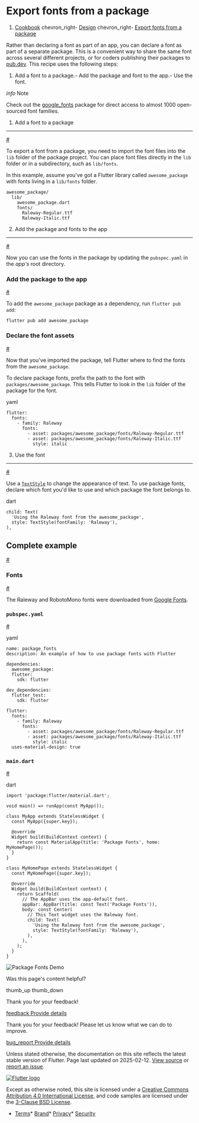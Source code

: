 Export fonts from a package
===========================

1. [Cookbook](/cookbook) chevron\_right- [Design](/cookbook/design) chevron\_right- [Export fonts from a package](/cookbook/design/package-fonts)

Rather than declaring a font as part of an app, you can declare a font as part of a separate package. This is a convenient way to share the same font across several different projects, or for coders publishing their packages to [pub.dev](https://pub.dev). This recipe uses the following steps:

1. Add a font to a package.- Add the package and font to the app.- Use the font.

*info* Note

Check out the [google\_fonts](https://pub.dev/packages/google_fonts) package for direct access to almost 1000 open-sourced font families.

1. Add a font to a package
--------------------------

[#](#1-add-a-font-to-a-package)

To export a font from a package, you need to import the font files into the `lib` folder of the package project. You can place font files directly in the `lib` folder or in a subdirectory, such as `lib/fonts`.

In this example, assume you've got a Flutter library called `awesome_package` with fonts living in a `lib/fonts` folder.

```
awesome_package/
  lib/
    awesome_package.dart
    fonts/
      Raleway-Regular.ttf
      Raleway-Italic.ttf
```

2. Add the package and fonts to the app
---------------------------------------

[#](#2-add-the-package-and-fonts-to-the-app)

Now you can use the fonts in the package by updating the `pubspec.yaml` in the *app's* root directory.

### Add the package to the app

[#](#add-the-package-to-the-app)

To add the `awesome_package` package as a dependency, run `flutter pub add`:

```
flutter pub add awesome_package
```

### Declare the font assets

[#](#declare-the-font-assets)

Now that you've imported the package, tell Flutter where to find the fonts from the `awesome_package`.

To declare package fonts, prefix the path to the font with `packages/awesome_package`. This tells Flutter to look in the `lib` folder of the package for the font.

yaml

```
flutter:
  fonts:
    - family: Raleway
      fonts:
        - asset: packages/awesome_package/fonts/Raleway-Regular.ttf
        - asset: packages/awesome_package/fonts/Raleway-Italic.ttf
          style: italic
```

3. Use the font
---------------

[#](#3-use-the-font)

Use a [`TextStyle`](https://api.flutter.dev/flutter/painting/TextStyle-class.html) to change the appearance of text. To use package fonts, declare which font you'd like to use and which package the font belongs to.

dart

```
child: Text(
  'Using the Raleway font from the awesome_package',
  style: TextStyle(fontFamily: 'Raleway'),
),
```

Complete example
----------------

[#](#complete-example)

### Fonts

[#](#fonts)

The Raleway and RobotoMono fonts were downloaded from [Google Fonts](https://fonts.google.com).

### `pubspec.yaml`

[#](#pubspec-yaml)

yaml

```
name: package_fonts
description: An example of how to use package fonts with Flutter

dependencies:
  awesome_package:
  flutter:
    sdk: flutter

dev_dependencies:
  flutter_test:
    sdk: flutter

flutter:
  fonts:
    - family: Raleway
      fonts:
        - asset: packages/awesome_package/fonts/Raleway-Regular.ttf
        - asset: packages/awesome_package/fonts/Raleway-Italic.ttf
          style: italic
  uses-material-design: true
```

### `main.dart`

[#](#main-dart)

dart

```
import 'package:flutter/material.dart';

void main() => runApp(const MyApp());

class MyApp extends StatelessWidget {
  const MyApp({super.key});

  @override
  Widget build(BuildContext context) {
    return const MaterialApp(title: 'Package Fonts', home: MyHomePage());
  }
}

class MyHomePage extends StatelessWidget {
  const MyHomePage({super.key});

  @override
  Widget build(BuildContext context) {
    return Scaffold(
      // The AppBar uses the app-default font.
      appBar: AppBar(title: const Text('Package Fonts')),
      body: const Center(
        // This Text widget uses the Raleway font.
        child: Text(
          'Using the Raleway font from the awesome_package',
          style: TextStyle(fontFamily: 'Raleway'),
        ),
      ),
    );
  }
}
```

![Package Fonts Demo](/assets/images/docs/cookbook/package-fonts.png)

Was this page's content helpful?

thumb\_up thumb\_down

Thank you for your feedback!

 [feedback Provide details](https://github.com/flutter/website/issues/new?template=1_page_issue.yml&&page-url=https://docs.flutter.dev/cookbook/design/package-fonts/&page-source=https://github.com/flutter/website/tree/main/src/content/cookbook/design/package-fonts.md)

Thank you for your feedback! Please let us know what we can do to improve.

 [bug\_report Provide details](https://github.com/flutter/website/issues/new?template=1_page_issue.yml&&page-url=https://docs.flutter.dev/cookbook/design/package-fonts/&page-source=https://github.com/flutter/website/tree/main/src/content/cookbook/design/package-fonts.md)

Unless stated otherwise, the documentation on this site reflects the latest stable version of Flutter. Page last updated on 2025-02-12. [View source](https://github.com/flutter/website/tree/main/src/content/cookbook/design/package-fonts.md) or [report an issue](https://github.com/flutter/website/issues/new?template=1_page_issue.yml&&page-url=https://docs.flutter.dev/cookbook/design/package-fonts/&page-source=https://github.com/flutter/website/tree/main/src/content/cookbook/design/package-fonts.md "Report an issue with this page").

[![Flutter logo](/assets/images/branding/flutter/logo+text/horizontal/white.svg)](https://flutter.dev)

Except as otherwise noted, this site is licensed under a [Creative Commons Attribution 4.0 International License](https://creativecommons.org/licenses/by/4.0/), and code samples are licensed under the [3-Clause BSD License](https://opensource.org/licenses/BSD-3-Clause).

* [Terms](/tos "Terms of use")* [Brand](/brand "Brand usage guidelines")* [Privacy](https://policies.google.com/privacy "Privacy policy")* [Security](/security "Security philosophy and practices")

   